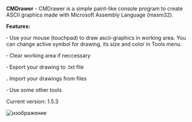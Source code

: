 **CMDrawer** - CMDrawer is a simple paint-like console program to create ASCII graphics made with Microsoft Assembly Language (masm32).

**Features:**

**·** Use your mouse (touchpad) to draw ascii-graphics in working area. You can change active symbol for drawing, its size and color in Tools menu.

**·** Clear working area if neccessary

**·** Export your drawing to .txt file

**.** Import your drawings from files

**·** Use some other tools

Current version: 1.5.3

![изображение](https://github.com/Mishanya00/CMDrawer/assets/116641987/6ae448d8-b7b4-4212-a925-cf463e502db6)

